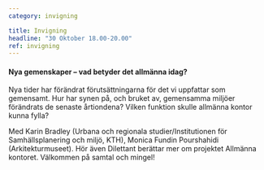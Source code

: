 ```yaml
---
category: invigning

title: Invigning
headline: "30 Oktober 18.00-20.00"
ref: invigning
---
```


#### Nya gemenskaper – vad betyder det allmänna idag? 
Nya tider har förändrat förutsättningarna för det vi uppfattar som gemensamt. Hur har synen på, och bruket av, gemensamma miljöer förändrats de senaste årtiondena? Vilken funktion skulle allmänna kontor kunna fylla?  

Med Karin Bradley (Urbana och regionala studier/Institutionen för Samhällsplanering och miljö, KTH), Monica Fundin Pourshahidi (Arkitekturmuseet). Hör även Dilettant berättar mer om projektet Allmänna kontoret. Välkommen på samtal och mingel!